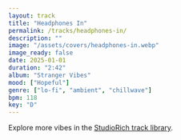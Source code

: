 ```yaml
---
layout: track
title: "Headphones In"
permalink: /tracks/headphones-in/
description: ""
image: "/assets/covers/headphones-in.webp"
image_ready: false
date: 2025-01-01
duration: "2:42"
album: "Stranger Vibes"
mood: ["Hopeful"]
genre: ["lo-fi", "ambient", "chillwave"]
bpm: 118
key: "D"
---
```


Explore more vibes in the [StudioRich track library](/tracks/).
